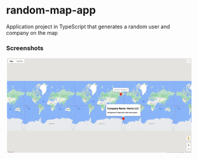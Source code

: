 # random-map-app

Application project in TypeScript that generates a random user and company on the map

### Screenshots

<img src="assets/img/screenshot1.png">

